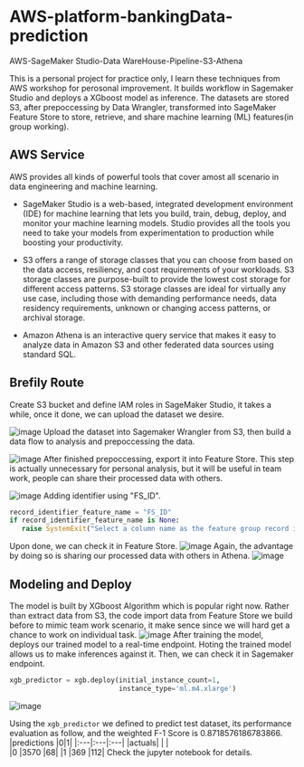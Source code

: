 # AWS-platform-bankingData-prediction
AWS-SageMaker Studio-Data WareHouse-Pipeline-S3-Athena

This is a personal project for practice only, I learn these techniques from AWS workshop for perosonal improvement. It builds workflow in Sagemaker Studio and deploys a XGboost model as inference. The datasets are stored S3, after prepoccessing by Data Wrangler, transformed into SageMaker Feature Store to store, retrieve, and share machine learning (ML) features(in group working).
## AWS Service
AWS provides all kinds of powerful tools that cover amost all scenario in data engineering and machine learning.

* SageMaker Studio is a web-based, integrated development environment (IDE) for machine learning that lets you build, train, debug, deploy, and monitor your machine learning models. Studio provides all the tools you need to take your models from experimentation to production while boosting your productivity.

* S3 offers a range of storage classes that you can choose from based on the data access, resiliency, and cost requirements of your workloads. S3 storage classes are purpose-built to provide the lowest cost storage for different access patterns. S3 storage classes are ideal for virtually any use case, including those with demanding performance needs, data residency requirements, unknown or changing access patterns, or archival storage.
* Amazon Athena is an interactive query service that makes it easy to analyze data in Amazon S3 and other federated data sources using standard SQL.
## Brefily Route
Create S3 bucket and define IAM roles in SageMaker Studio, it takes a while, once it done, we can upload the dataset we desire.

![image](https://user-images.githubusercontent.com/64514218/159199323-5b3aae90-8784-4c2c-b7cb-1adc223a119e.png)
Upload the dataset into Sagemaker Wrangler from S3, then build a data flow to analysis and prepoccessing the data.

![image](https://user-images.githubusercontent.com/64514218/159200135-096e954e-253f-41f0-afa9-97ea797d2684.png)
After finished prepoccessing, export it into Feature Store. This step is actually unnecessary for personal analysis, but it will be useful in team work, people can share their processed data with others.

![image](https://user-images.githubusercontent.com/64514218/159200246-f19afa88-c913-448d-b71c-5a779b11b01b.png)
Adding identifier using "FS_ID".
``` Python
record_identifier_feature_name = "FS_ID"
if record_identifier_feature_name is None:
   raise SystemExit("Select a column name as the feature group record identifier.")
```
Upon done, we can check it in Feature Store.
![image](https://user-images.githubusercontent.com/64514218/159200908-41b2c825-c0c5-4cb2-b1a6-42a4734f3ad4.png)
Again, the advantage by doing so is sharing our processed data with others in Athena.
![image](https://user-images.githubusercontent.com/64514218/159201034-23237b51-e555-4bb2-a9c9-9bc6f0a7b7ee.png)
## Modeling and Deploy

The model is built by XGboost Algorithm which is popular right now. Rather than extract data from S3, the code import data from Feature Store we build before to mimic team work scenario, it make sence since we will hard get a chance to work on individual task.
![image](https://user-images.githubusercontent.com/64514218/159201656-1d71033c-13db-49af-a1e2-2ca7c080fd66.png)
After training the model, deploys our trained model to a real-time endpoint. Hoting the trained model allows us to make inferences against it. Then, we can check it in Sagemaker endpoint.
```Python
xgb_predictor = xgb.deploy(initial_instance_count=1,
                           instance_type='ml.m4.xlarge') 
```    
![image](https://user-images.githubusercontent.com/64514218/159202866-4471e981-b4b6-4667-a91a-31475fdb16f3.png)

Using the ```xgb_predictor``` we defined to predict test dataset, its performance evaluation as follow, and the weighted F-1 Score is 0.8718576186783866.
|predictions	|0|1|
|:---|:---|:---|
|actuals| |	|	
|0	|3570	|68|
|1	|369	|112|
Check the jupyter notebook for details.


